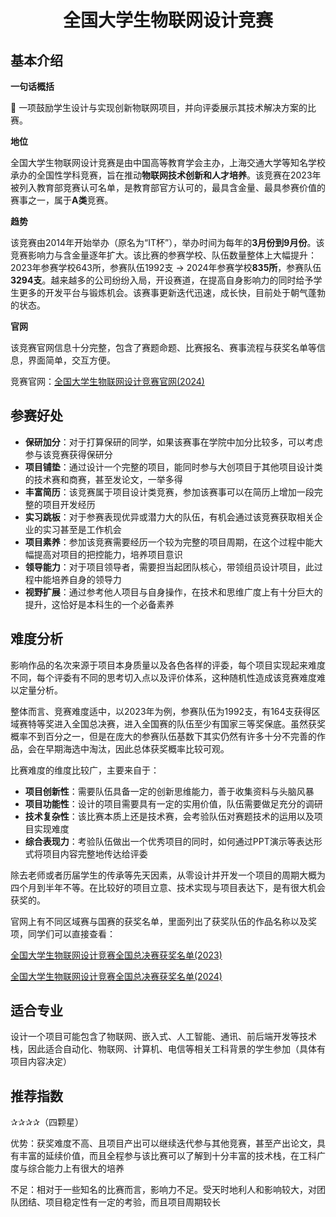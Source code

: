 
<h1 style="text-align:center;">全国大学生物联网设计竞赛</h1>

## 基本介绍
**一句话概括**

🌟 一项鼓励学生设计与实现创新物联网项目，并向评委展示其技术解决方案的比赛。

**地位**

全国大学生物联网设计竞赛是由中国高等教育学会主办，上海交通大学等知名学校承办的全国性学科竞赛，旨在推动**物联网技术创新和人才培养**。该竞赛在2023年被列入教育部竞赛认可名单，是教育部官方认可的，最具含金量、最具参赛价值的赛事之一，属于**A类**竞赛。

**趋势**

该竞赛由2014年开始举办（原名为“IT杯”），举办时间为每年的**3月份到9月份**。该竞赛影响力与含金量逐年扩大。该比赛的参赛学校、队伍数量整体上大幅提升：2023年参赛学校643所，参赛队伍1992支 -> 2024年参赛学校**835所**，参赛队伍**3294支**。越来越多的公司纷纷入局，开设赛道，在提高自身影响力的同时给予学生更多的开发平台与锻炼机会。该赛事更新迭代迅速，成长快，目前处于朝气蓬勃的状态。

**官网**

该竞赛官网信息十分完整，包含了赛题命题、比赛报名、赛事流程与获奖名单等信息，界面简单，交互方便。

竞赛官网：[全国大学生物联网设计竞赛官网(2024)](https://iot.sjtu.edu.cn/Default.aspx)

## 参赛好处
- **保研加分**：对于打算保研的同学，如果该赛事在学院中加分比较多，可以考虑参与该竞赛获得保研分
- **项目铺垫**：通过设计一个完整的项目，能同时参与大创项目于其他项目设计类的技术赛和商赛，甚至发论文，一举多得
- **丰富简历**：该竞赛属于项目设计类竞赛，参加该赛事可以在简历上增加一段完整的项目开发经历
- **实习跳板**：对于参赛表现优异或潜力大的队伍，有机会通过该竞赛获取相关企业的实习甚至是工作机会
- **项目素养**：参加该竞赛需要经历一个较为完整的项目周期，在这个过程中能大幅提高对项目的把控能力，培养项目意识
- **领导能力**：对于项目领导者，需要担当起团队核心，带领组员设计项目，此过程中能培养自身的领导力
- **视野扩展**：通过参考他人项目与自身操作，在技术和思维广度上有十分巨大的提升，这恰好是本科生的一个必备素养

## 难度分析

影响作品的名次来源于项目本身质量以及各色各样的评委，每个项目实现起来难度不同，每个评委有不同的思考切入点以及评价体系，这种随机性造成该竞赛难度难以定量分析。

整体而言、竞赛难度适中，以2023年为例，参赛队伍为1992支，有164支获得区域赛特等奖进入全国总决赛，进入全国赛的队伍至少有国家三等奖保底。虽然获奖概率不到百分之一，但是在庞大的参赛队伍基数下其实仍然有许多十分不完善的作品，会在早期海选中淘汰，因此总体获奖概率比较可观。

比赛难度的维度比较广，主要来自于：
- **项目创新性**：需要队伍具备一定的创新思维能力，善于收集资料与头脑风暴
- **项目功能性**：设计的项目需要具有一定的实用价值，队伍需要做足充分的调研
- **技术复杂性**：该比赛本质上还是技术赛，会考验队伍对赛题技术的运用以及项目实现难度
- **综合表现力**：考验队伍做出一个优秀项目的同时，如何通过PPT演示等表达形式将项目内容完整地传达给评委

除去老师或者历届学生的传承等先天因素，从零设计并开发一个项目的周期大概为四个月到半年不等。在比较好的项目立意、技术实现与项目表达下，是有很大机会获奖的。

官网上有不同区域赛与国赛的获奖名单，里面列出了获奖队伍的作品名称以及奖项，同学们可以直接查看：

[全国大学生物联网设计竞赛全国总决赛获奖名单(2023)](https://iot.sjtu.edu.cn/ueditor/net/upload/file/20230828/6382880578102673265474365.pdf)

[全国大学生物联网设计竞赛全国总决赛获奖名单(2024)](https://iot.sjtu.edu.cn/show.aspx?info_lb=34&info_id=4038&flag=2)
<!-- 此外，我们还准备了一些参赛作品的项目文档与PPT以及对应的奖项，会员们可以点击[这里](www.baidu.com)领取 -->

## 适合专业
设计一个项目可能包含了物联网、嵌入式、人工智能、通讯、前后端开发等技术栈，因此适合自动化、物联网、计算机、电信等相关工科背景的学生参加（具体有项目内容决定）

## 推荐指数
✰✰✰✰（四颗星）

优势：获奖难度不高、且项目产出可以继续迭代参与其他竞赛，甚至产出论文，具有丰富的延续价值，而且全程参与该比赛可以了解到十分丰富的技术栈，在工科广度与综合能力上有很大的培养

不足：相对于一些知名的比赛而言，影响力不足。受天时地利人和影响较大，对团队团结、项目稳定性有一定的考验，而且项目周期较长









